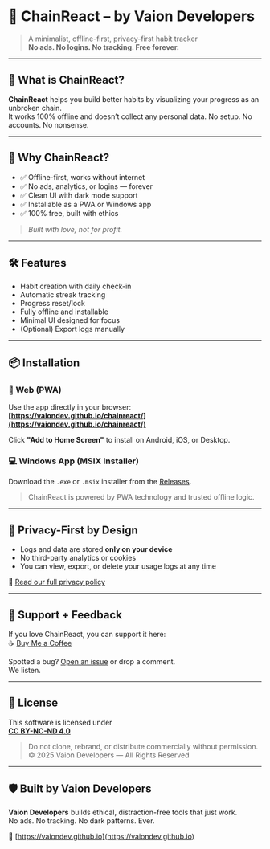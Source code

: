 # 🌿 ChainReact – by Vaion Developers

> A minimalist, offline-first, privacy-first habit tracker  
> **No ads. No logins. No tracking. Free forever.**

---

## 🚀 What is ChainReact?

**ChainReact** helps you build better habits by visualizing your progress as an unbroken chain.  
It works 100% offline and doesn’t collect any personal data. No setup. No accounts. No nonsense.

---

## 🧠 Why ChainReact?

- ✅ Offline-first, works without internet
- ✅ No ads, analytics, or logins — forever
- ✅ Clean UI with dark mode support
- ✅ Installable as a PWA or Windows app
- ✅ 100% free, built with ethics

> _Built with love, not for profit._

---

## 🛠 Features

- Habit creation with daily check-in
- Automatic streak tracking
- Progress reset/lock
- Fully offline and installable
- Minimal UI designed for focus
- (Optional) Export logs manually

---

## 📦 Installation

### 🔗 Web (PWA)
Use the app directly in your browser:  
**[https://vaiondev.github.io/chainreact/](https://vaiondev.github.io/chainreact/)**

Click **"Add to Home Screen"** to install on Android, iOS, or Desktop.

### 💻 Windows App (MSIX Installer)
Download the `.exe` or `.msix` installer from the [Releases](https://github.com/vaiondev/chainreact/releases).

> ChainReact is powered by PWA technology and trusted offline logic.

---

## 🔐 Privacy-First by Design

- Logs and data are stored **only on your device**
- No third-party analytics or cookies
- You can view, export, or delete your usage logs at any time

📄 [Read our full privacy policy](https://vaiondev.github.io/chainreact/privacy.html)

---

## 💬 Support + Feedback

If you love ChainReact, you can support it here:  
☕ [Buy Me a Coffee](https://buymeacoffee.com/vaiondev)

Spotted a bug? [Open an issue](https://github.com/vaiondev/chainreact/issues) or drop a comment.  
We listen.

---

## 🧾 License

This software is licensed under  
**[CC BY-NC-ND 4.0](https://creativecommons.org/licenses/by-nc-nd/4.0/)**

> Do not clone, rebrand, or distribute commercially without permission.  
© 2025 Vaion Developers — All Rights Reserved

---

## 🛡 Built by Vaion Developers

**Vaion Developers** builds ethical, distraction-free tools that just work.  
No ads. No tracking. No dark patterns. Ever.

🔗 [https://vaiondev.github.io](https://vaiondev.github.io)

